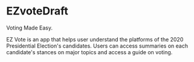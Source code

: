 # EZvoteDraft
Voting Made Easy.

EZ Vote is an app that helps user understand the platforms of the 2020 Presidential Election's candidates. Users can access summaries on each candidate's stances on major topics and access a guide on voting.
